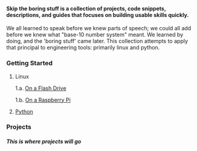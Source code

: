 #### Skip the boring stuff is a collection of projects, code snippets, descriptions, and guides that focuses on building usable skills quickly.
We all learned to speak before we knew parts of speech; we could all add before we knew what "base-10 number system" meant. We learned by doing, and the 'boring stuff' came later. This collection attempts to apply that principal to engineering tools: primarily linux and python.

### Getting Started

1. Linux

      1.a. [On a Flash Drive](Linux/README.md)

      1.b. [On a Raspberry Pi](RaspberryPi/README.md)

2. [Python](Python/README.md)

### Projects

##### This is where projects will go
